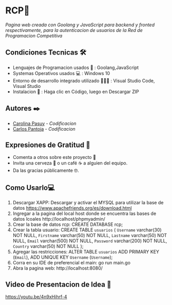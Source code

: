 # RCP🚀
_Pagina web creada con Goolang y JavaScript para backend y fronted respectivamente, para la autenticacion de usuarios de la Red de Programacion Competitiva_

## Condiciones Tecnicas 🛠️

- Lenguajes de Programacion usados 💱 : Goolang,JavaScript
- Systemas Operativos usados 💻 : Windows 10 
- Entorno de desarrollo integrado utilizado 👨🏻‍💻 : Visual Studio Code, Visual Studio
- Instalacion 🔧 : Haga clic en Código, luego en Descargar ZIP

## Autores ✒️

* [Carolina Pasuy](https://github.com/CPASUY) - *Codificacion*  
* [Carlos Pantoja](https://github.com/CarlosJPantoja) - *Codificacion* 

## Expresiones de Gratitud 🎁

* Comenta a otros sobre este proyecto 📢
* Invita una cerveza 🍺 o un café ☕ a alguien del equipo. 
* Da las gracias públicamente 🤓.

## Como Usarlo💻
1. Descargar XAPP: Descargar y activar el MYSQL para utilizar la base de datos
https://www.apachefriends.org/es/download.html
2. Ingregar a la pagina del local host donde se encuentra las bases de datos lcoales
http://localhost/phpmyadmin/
4. Crear la base de datos rcp:
CREATE DATABASE rcp;
5. Crear la tabla usuario:
CREATE TABLE `usuarios` (
  `Username` varchar(30) NOT NULL,
  `Firstname` varchar(50) NOT NULL,
  `Lastname` varchar(50) NOT NULL,
  `Email` varchar(500) NOT NULL,
  `Password` varchar(200) NOT NULL,
  `Country` varchar(50) NOT NULL
);
6. Agregar las restricciones:
ALTER TABLE `usuarios`
  ADD PRIMARY KEY (`Email`),
  ADD UNIQUE KEY `Username` (`Username`);
7. Corra en su IDE de preferencial el main:
go run main.go
8. Abra la pagina web:
http://localhost:8080/

## Video de Presentacion de Idea 📢
https://youtu.be/4n9xHihrf-4
